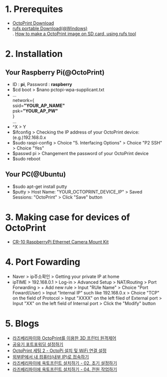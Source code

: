 # 1. Prerequites
 - <a href="https://octopi.octoprint.org/latest">OctoPrint Download</a><br>
 - <a href="https://github.com/pbatard/rufus/releases/download/v3.5/rufus-3.5p.exe">rufs portable Download(@Windows)</a><br>
  . <a href="https://m.blog.naver.com/PostView.nhn?blogId=seoulworkshop&logNo=221262339483&proxyReferer=https%3A%2F%2Fwww.google.com%2F">How to make a OctoPrint image on SD card, using rufs tool</a>
# 2. Installation
  ## Your Raspberry Pi(@OctoPrint)
  - ID : **pi**, Password : **raspberry**<br>
  - $cd boot > $nano pctopi-wpa-supplicant.txt<br>
  - ...<br>
    network={<br>
      ssid=**"YOUR_AP_NAME"**<br>
      psk=**"YOUR_AP_PW"**<br>
    }<br>
    ...<br>
  - ^X > Y<br>
  - $ifconfig > Checking the IP address of your OctoPrint device: (e.g.)192.168.0.x<br>
  - $sudo raspi-config > Choice "5. Interfacing Options" > Choice "P2 SSH" > Choice "Yes"<br>
  - $passwd pi > Changement the password of your OctoPrint device<br>
  - $sudo reboot
  ## Your PC(@Ubuntu)
  - $sudo apt-get install putty<br>
  - $putty > Host Name: "YOUR_OCTOPRINT_DEVICE_IP" > Saved Sessions: "OctoPrint" > Click "Save" button
# 3. Making case for devices of OctoPrint
 - <a href="https://www.thingiverse.com/thing:2797774/remixes">CR-10 RaspberryPi Ethernet Camera Mount Kit</a>
# 4. Port Fowarding
 - Naver > ip주소확인 > Getting your private IP at home<br>
 - ipTIME > 192.168.0.1 > Log-in > Advanced Setup > NAT/Routing > Port Forwarding > + Add new rule > Input "RUle Name" > Choice "Port Foward(User) > Input "Internal IP" such like 192.168.0.x > Choice "TCP" on the field of Protocol > Input "XXXX" on the left filed of External port > Input "XX" on the left field of Internal port > Click the "Modify" button 
# 5. Blogs
 - <a href="https://cosmosjs.blog.me/221516473588">라즈베리파이와 OctoPrint를 이용한 3D 프린터 원격제어</a>
 - <a href="https://seoulworkshop.blog.me/221265052717">공유기 포트포워딩 설정하기</a>
 - <a href="https://m.blog.naver.com/PostView.nhn?blogId=seoulworkshop&logNo=221262339483&proxyReferer=https%3A%2F%2Fwww.google.com%2F">OctoPrint 세팅 2 - OctoPi 설치 및 WiFi 연결 설정</a>
 - <a href="https://studyforus.tistory.com/27">외부IP에서 내 컴퓨터(내부 IP)로 접속하기</a>
 - <a href="https://bugwhale.com/raspberry-octoprint-install-02/">라즈베리파이에 옥토프린트 설치하기 - 02. 초기 설정하기</a>
 - <a href="https://bugwhale.com/raspberry-octoprint-install-04/">라즈베리파이에 옥토프린트 설치하기 - 04. 전원 작업하기</a>
